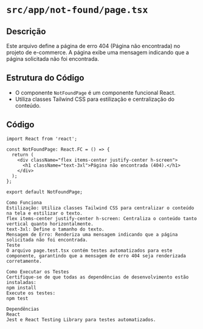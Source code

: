 # `src/app/not-found/page.tsx`

## Descrição

Este arquivo define a página de erro 404 (Página não encontrada) no projeto de e-commerce. A página exibe uma mensagem indicando que a página solicitada não foi encontrada.

## Estrutura do Código

- O componente `NotFoundPage` é um componente funcional React.
- Utiliza classes Tailwind CSS para estilização e centralização do conteúdo.

## Código

```tsx
import React from 'react';

const NotFoundPage: React.FC = () => {
  return (
    <div className="flex items-center justify-center h-screen">
      <h1 className="text-3xl">Página não encontrada (404).</h1>
    </div>
  );
};

export default NotFoundPage;

Como Funciona
Estilização: Utiliza classes Tailwind CSS para centralizar o conteúdo na tela e estilizar o texto.
flex items-center justify-center h-screen: Centraliza o conteúdo tanto vertical quanto horizontalmente.
text-3xl: Define o tamanho do texto.
Mensagem de Erro: Renderiza uma mensagem indicando que a página solicitada não foi encontrada.
Teste
O arquivo page.test.tsx contém testes automatizados para este componente, garantindo que a mensagem de erro 404 seja renderizada corretamente.

Como Executar os Testes
Certifique-se de que todas as dependências de desenvolvimento estão instaladas:
npm install
Execute os testes:
npm test

Dependências
React
Jest e React Testing Library para testes automatizados.